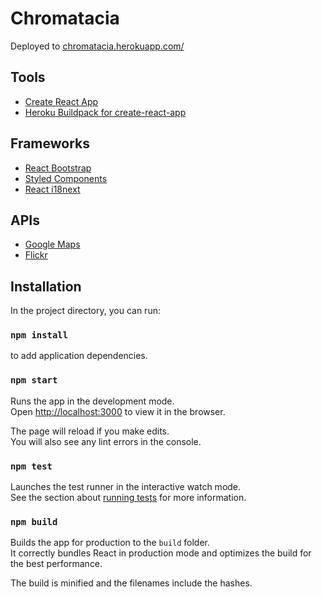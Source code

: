 # Chromatacia

Deployed to [chromatacia.herokuapp.com/](https://chromatacia.herokuapp.com/)

## Tools

- [Create React App](https://github.com/facebook/create-react-app)
- [Heroku Buildpack for create-react-app](https://elements.heroku.com/buildpacks/mars/create-react-app-buildpack)

## Frameworks

- [React Bootstrap](https://react-bootstrap.github.io/)
- [Styled Components](https://styled-components.com/)
- [React i18next](https://react.i18next.com/)

## APIs

- [Google Maps](https://developers.google.com/maps/documentation)
- [Flickr](https://www.flickr.com/services/api/)

## Installation

In the project directory, you can run:

### `npm install`

to add application dependencies.

### `npm start`

Runs the app in the development mode.<br />
Open [http://localhost:3000](http://localhost:3000) to view it in the browser.

The page will reload if you make edits.<br />
You will also see any lint errors in the console.

### `npm test`

Launches the test runner in the interactive watch mode.<br />
See the section about [running tests](https://facebook.github.io/create-react-app/docs/running-tests) for more information.

### `npm build`

Builds the app for production to the `build` folder.<br />
It correctly bundles React in production mode and optimizes the build for the best performance.

The build is minified and the filenames include the hashes.<br />
